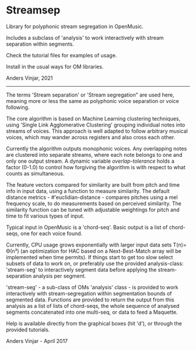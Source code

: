 # Streamsep

Library for polyphonic stream segregation in OpenMusic.

Includes a subclass of 'analysis' to work interactively with stream separation within segments.

Check the tutorial files for examples of usage.

Install in the usual ways for OM libraries.

Anders Vinjar, 2021

---------

The terms 'Stream separation' or 'Stream segregation" are used here,
meaning more or less the same as polyphonic voice separation or voice
following.

The core algorithm is based on Machine Learning clustering techniques,
using 'Single Link Agglomerative Clustering' grouping individual notes
into streams of voices.  This approach is well adapted to follow
arbitrary musical voices, which may wander across registers and also
cross each other.

Currently the algorithm outputs monophonic voices.  Any overlapping
notes are clustered into separate streams, where each note belongs to
one and only one output stream.  A dynamic variable
*overlap-tolerance* holds a factor (0-1.0) to control how forgiving
the algorithm is with respect to what counts as simultaneous.

The feature vectors compared for similarity are built from pitch and
time info in input data, using a function to measure similarity.  The
default distance metrics - #'euclidian-distance - compares pitches
using a mel frequency scale, to do measurements based on perceived
similarity.  The similarity function can be tuned with adjustable
weightings for pitch and time to fit various types of input.

Typical input in OpenMusic is a 'chord-seq'.  Basic output is a list
of chord-seqs, one for each voice found.

Currently, CPU usage grows exponentially with larger input data sets
T(n)= ϴ(n³) (an optimization for HAC based on a Next-Best-Match array
will be implemented when time permits).  If things start to get too
slow select subsets of data to work on, or preferably use the provided
analysis-class: 'stream-seg' to interactively segment data before
applying the stream-separation analysis per segment.

'stream-seg' - a sub-class of OMs 'analysis' class - is provided to
work interactively with stream-segregation within segmentation bounds
of segmented data.  Functions are provided to return the output from
this analysis as a list of lists of chord-seqs, the whole sequence of
analysed segments concatenated into one multi-seq, or data to feed a
Maquette.

Help is available directly from the graphical boxes (hit 'd'), or
through the provided tutorials.

Anders Vinjar - April 2017
